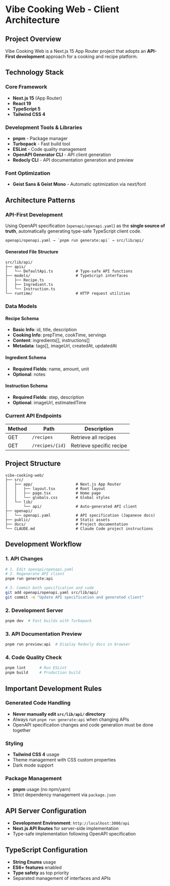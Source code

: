 # Vibe Cooking Web - Client Architecture

## Project Overview

Vibe Cooking Web is a Next.js 15 App Router project that adopts an **API-First development** approach for a cooking and recipe platform.

## Technology Stack

### Core Framework
- **Next.js 15** (App Router)
- **React 19**
- **TypeScript 5**
- **Tailwind CSS 4**

### Development Tools & Libraries
- **pnpm** - Package manager
- **Turbopack** - Fast build tool
- **ESLint** - Code quality management
- **OpenAPI Generator CLI** - API client generation
- **Redocly CLI** - API documentation generation and preview

### Font Optimization
- **Geist Sans & Geist Mono** - Automatic optimization via next/font

## Architecture Patterns

### API-First Development

Using OpenAPI specification (`openapi/openapi.yaml`) as the **single source of truth**, automatically generating type-safe TypeScript client code.

```
openapi/openapi.yaml → `pnpm run generate:api` → src/lib/api/
```

#### Generated File Structure
```
src/lib/api/
├── apis/
│   └── DefaultApi.ts          # Type-safe API functions
├── models/                    # TypeScript interfaces
│   ├── Recipe.ts
│   ├── Ingredient.ts
│   └── Instruction.ts
└── runtime/                   # HTTP request utilities
```

### Data Models

#### Recipe Schema
- **Basic Info**: id, title, description
- **Cooking Info**: prepTime, cookTime, servings
- **Content**: ingredients[], instructions[]
- **Metadata**: tags[], imageUrl, createdAt, updatedAt

#### Ingredient Schema
- **Required Fields**: name, amount, unit
- **Optional**: notes

#### Instruction Schema
- **Required Fields**: step, description
- **Optional**: imageUrl, estimatedTime

### Current API Endpoints

| Method | Path | Description |
|---------|------|------|
| GET | `/recipes` | Retrieve all recipes |
| GET | `/recipes/{id}` | Retrieve specific recipe |

## Project Structure

```
vibe-cooking-web/
├── src/
│   ├── app/                   # Next.js App Router
│   │   ├── layout.tsx         # Root layout
│   │   ├── page.tsx           # Home page
│   │   └── globals.css        # Global styles
│   └── lib/
│       └── api/               # Auto-generated API client
├── openapi/
│   └── openapi.yaml           # API specification (Japanese docs)
├── public/                    # Static assets
├── docs/                      # Project documentation
└── CLAUDE.md                  # Claude Code project instructions
```

## Development Workflow

### 1. API Changes
```bash
# 1. Edit openapi/openapi.yaml
# 2. Regenerate API client
pnpm run generate:api

# 3. Commit both specification and code
git add openapi/openapi.yaml src/lib/api/
git commit -m "Update API specification and generated client"
```

### 2. Development Server
```bash
pnpm dev  # Fast builds with Turbopack
```

### 3. API Documentation Preview
```bash
pnpm run preview:api  # Display Redocly docs in browser
```

### 4. Code Quality Check
```bash
pnpm lint      # Run ESLint
pnpm build     # Production build
```

## Important Development Rules

### Generated Code Handling
- **Never manually edit `src/lib/api/` directory**
- Always run `pnpm run generate:api` when changing APIs
- OpenAPI specification changes and code generation must be done together

### Styling
- **Tailwind CSS 4** usage
- Theme management with CSS custom properties
- Dark mode support

### Package Management
- **pnpm** usage (no npm/yarn)
- Strict dependency management via `package.json`

## API Server Configuration

- **Development Environment**: `http://localhost:3000/api`
- **Next.js API Routes** for server-side implementation
- Type-safe implementation following OpenAPI specification

## TypeScript Configuration

- **String Enums** usage
- **ES6+ features** enabled
- **Type safety** as top priority
- Separated management of interfaces and APIs